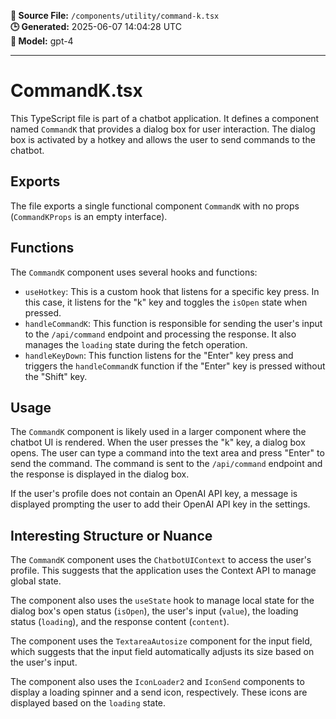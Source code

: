 **📄 Source File:** `/components/utility/command-k.tsx`  
**🕒 Generated:** 2025-06-07 14:04:28 UTC  
**🤖 Model:** gpt-4

---

# CommandK.tsx

This TypeScript file is part of a chatbot application. It defines a component named `CommandK` that provides a dialog box for user interaction. The dialog box is activated by a hotkey and allows the user to send commands to the chatbot.

## Exports

The file exports a single functional component `CommandK` with no props (`CommandKProps` is an empty interface). 

## Functions

The `CommandK` component uses several hooks and functions:

- `useHotkey`: This is a custom hook that listens for a specific key press. In this case, it listens for the "k" key and toggles the `isOpen` state when pressed.
- `handleCommandK`: This function is responsible for sending the user's input to the `/api/command` endpoint and processing the response. It also manages the `loading` state during the fetch operation.
- `handleKeyDown`: This function listens for the "Enter" key press and triggers the `handleCommandK` function if the "Enter" key is pressed without the "Shift" key.

## Usage

The `CommandK` component is likely used in a larger component where the chatbot UI is rendered. When the user presses the "k" key, a dialog box opens. The user can type a command into the text area and press "Enter" to send the command. The command is sent to the `/api/command` endpoint and the response is displayed in the dialog box.

If the user's profile does not contain an OpenAI API key, a message is displayed prompting the user to add their OpenAI API key in the settings.

## Interesting Structure or Nuance

The `CommandK` component uses the `ChatbotUIContext` to access the user's profile. This suggests that the application uses the Context API to manage global state.

The component also uses the `useState` hook to manage local state for the dialog box's open status (`isOpen`), the user's input (`value`), the loading status (`loading`), and the response content (`content`).

The component uses the `TextareaAutosize` component for the input field, which suggests that the input field automatically adjusts its size based on the user's input.

The component also uses the `IconLoader2` and `IconSend` components to display a loading spinner and a send icon, respectively. These icons are displayed based on the `loading` state.